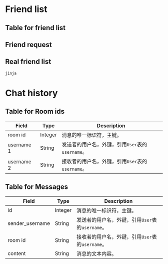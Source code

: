 
# Friend list
## Table for friend list

## Friend request




## Real friend list
`jinja`


# Chat history
## Table for Room ids

| Field      | Type    | Description                      |
| ---------- | ------- | -------------------------------- |
| room id    | Integer | 消息的唯一标识符，主键。                     |
| username 1 | String  | 发送者的用户名，外键，引用`User`表的`username`。 |
| username 2 | String  | 接收者的用户名，外键，引用`User`表的`username`。 |

## Table for Messages

| Field           | Type    | Description                      |
| --------------- | ------- | -------------------------------- |
| id              | Integer | 消息的唯一标识符，主键。                     |
| sender_username | String  | 发送者的用户名，外键，引用`User`表的`username`。 |
| room id         | String  | 接收者的用户名，外键，引用`User`表的`username`。 |
| content         | String  | 消息的文本内容。                         |
